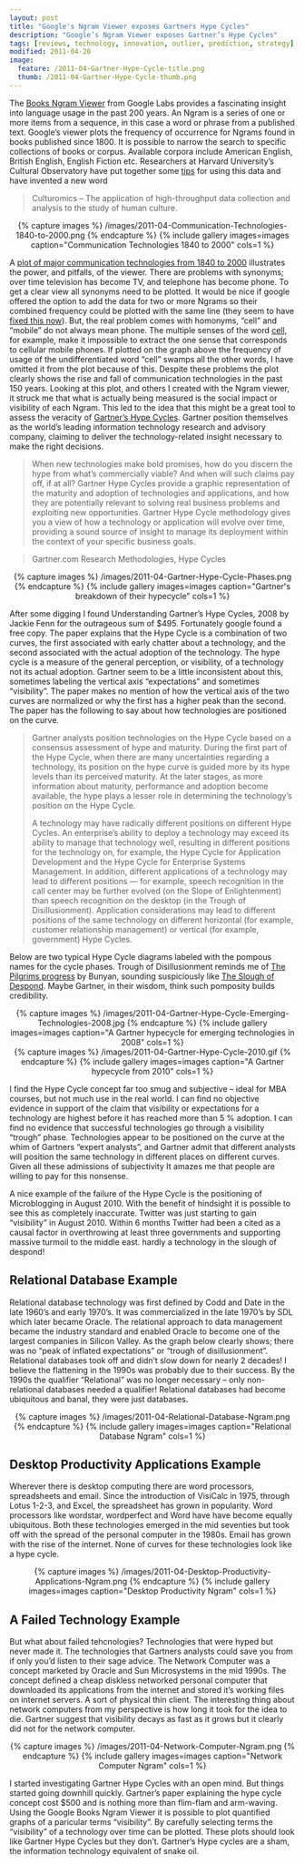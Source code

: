 ```yaml
---
layout: post
title: "Google's Ngram Viewer exposes Gartners Hype Cycles"
description: "Google’s Ngram Viewer exposes Gartner’s Hype Cycles"
tags: [reviews, technology, innovation, outlier, prediction, strategy]
modified: 2011-04-20
image:
  feature: /2011-04-Gartner-Hype-Cycle-title.png
  thumb: /2011-04-Gartner-Hype-Cycle-thumb.png
---
```

The [Books Ngram Viewer](https://books.google.com/ngrams) from Google Labs provides a fascinating insight into language usage in the past 200 years. An Ngram is a series of one or more items from a sequence, in this case a word or phrase from a published text. Google’s viewer plots the frequency of occurrence for Ngrams found in books published since 1800. It is possible to narrow the search to specific collections of books or corpus. Available corpora include American English, British English, English Fiction etc. Researchers at Harvard University’s Cultural Observatory have put together some [tips](http://www.culturomics.org/Resources/A-users-guide-to-culturomics) for using this data and have invented a new word

> Culturomics – The application of high-throughput data collection and analysis to the study of human culture.

<div align="center">
{% capture images %}
    /images/2011-04-Communication-Technologies-1840-to-2000.png
{% endcapture %}
{% include gallery images=images caption="Communication Technologies 1840 to 2000" cols=1 %}
</div>

A [plot of major communication technologies from 1840 to 2000](https://books.google.com/ngrams/graph?content=telegraph%2Cradio%2Ctelephone%2Cphone%2Ctelevision%2CTV%2CInternet%2CWeb&year_start=1800&year_end=2000&corpus=15&smoothing=2&share=&direct_url=t1%3B%2Ctelegraph%3B%2Cc0%3B.t1%3B%2Cradio%3B%2Cc0%3B.t1%3B%2Ctelephone%3B%2Cc0%3B.t1%3B%2Cphone%3B%2Cc0%3B.t1%3B%2Ctelevision%3B%2Cc0%3B.t1%3B%2CTV%3B%2Cc0%3B.t1%3B%2CInternet%3B%2Cc0%3B.t1%3B%2CWeb%3B%2Cc0) illustrates the power, and pitfalls, of the viewer. There are problems with synonyms; over time television has become TV, and telephone has become phone. To get a clear view all synonyms need to be plotted. It would be nice if google offered the option to add the data for two or more Ngrams so their combined frequency could be plotted with the same line (they seem to have [fixed this now](https://books.google.com/ngrams/graph?content=telegraph%2Cradio%2Ctelephone%2Bphone%2Ctelevision%2BTV%2CInternet%2BWeb%2Ccomputer%2Bpc&year_start=1800&year_end=2000&corpus=15&smoothing=2&share=&direct_url=t1%3B%2Ctelegraph%3B%2Cc0%3B.t1%3B%2Cradio%3B%2Cc0%3B.t1%3B%2C%28telephone%20%2B%20phone%29%3B%2Cc0%3B.t1%3B%2C%28television%20%2B%20TV%29%3B%2Cc0%3B.t1%3B%2C%28Internet%20%2B%20Web%29%3B%2Cc0%3B.t1%3B%2C%28computer%20%2B%20pc%29%3B%2Cc0)). But, the real problem comes with homonyms, “cell” and “mobile” do not always mean phone. The multiple senses of the word [cell](https://en.wikipedia.org/wiki/Cell), for example, make it impossible to extract the one sense that corresponds to cellular mobile phones. If plotted on the graph above the frequency of usage of the undifferentiated word “cell” swamps all the other words, I have omitted it from the plot because of this. Despite these problems the plot clearly shows the rise and fall of communication technologies in the past 150 years.
Looking at this plot, and others I created with the Ngram viewer, it struck me that what is actually being measured is the social impact or visibility of each Ngram. This led to the idea that this might be a great tool to assess the veracity of [Gartner’s Hype Cycles](https://www.gartner.com/technology/research/methodologies/hype-cycle.jsp). Gartner position themselves as the world’s leading information technology research and advisory company, claiming to deliver the technology-related insight necessary to make the right decisions.

>When new technologies make bold promises, how do you discern the hype from what’s commercially viable? And when will such claims pay off, if at all? Gartner Hype Cycles provide a graphic representation of the maturity and adoption of technologies and applications, and how they are potentially relevant to solving real business problems and exploiting new opportunities. Gartner Hype Cycle methodology gives you a view of how a technology or application will evolve over time, providing a sound source of insight to manage its deployment within the context of your specific business goals.

> Gartner.com Research Methodologies, Hype Cycles

<div align="center">
{% capture images %}
    /images/2011-04-Gartner-Hype-Cycle-Phases.png
{% endcapture %}
{% include gallery images=images caption="Gartner's breakdown of their hypecycle" cols=1 %}
</div>

After some digging I found Understanding Gartner’s Hype Cycles, 2008 by Jackie Fenn for the outrageous sum of $495. Fortunately google found a free copy. The paper explains that the Hype Cycle is a combination of two curves, the first associated with early chatter about a technology, and the second associated with the actual adoption of the technology. The hype cycle is a measure of the general perception, or visibility, of a technology not its actual adoption. Gartner seem to be a little inconsistent about this, sometimes labeling the vertical axis “expectations” and sometimes “visibility”. The paper makes no mention of how the vertical axis of the two curves are normalized or why the first has a higher peak than the second.
The paper has the following to say about how technologies are positioned on the curve.

> Gartner analysts position technologies on the Hype Cycle based on a consensus assessment of hype and maturity. During the first part of the Hype Cycle, when there are many uncertainties regarding a technology, its position on the hype curve is guided more by its hype levels than its perceived maturity. At the later stages, as more information about maturity, performance and adoption become available, the hype plays a lesser role in determining the technology’s position on the Hype Cycle.
> 
> A technology may have radically different positions on different Hype Cycles. An enterprise’s ability to deploy a technology may exceed its ability to manage that technology well, resulting in different positions for the technology on, for example, the Hype Cycle for Application Development and the Hype Cycle for Enterprise Systems Management. In addition, different applications of a technology may lead to different positions — for example, speech recognition in the call center may be further evolved (on the Slope of Enlightenment) than speech recognition on the desktop (in the Trough of Disillusionment). Application considerations may lead to different positions of the same technology on different horizontal (for example, customer relationship management) or vertical (for example, government) Hype Cycles.

Below are two typical Hype Cycle diagrams labeled with the pompous names for the cycle phases. Trough of Disillusionment reminds me of [The Pilgrims progress](https://en.wikipedia.org/wiki/The_Pilgrim%27s_Progress) by Bunyan, sounding suspiciously like [The Slough of Despond](https://en.wikipedia.org/wiki/Slough_of_Despond). Maybe Gartner, in their wisdom, think such pomposity builds credibility.

<div align="center">
{% capture images %}
    /images/2011-04-Gartner-Hype-Cycle-Emerging-Technologies-2008.jpg
{% endcapture %}
{% include gallery images=images caption="A Gartner hypecycle for emerging technologies in 2008" cols=1 %}
</div>

<div align="center">
{% capture images %}
    /images/2011-04-Gartner-Hype-Cycle-2010.gif
{% endcapture %}
{% include gallery images=images caption="A Gartner hypecycle from 2010" cols=1 %}
</div>

I find the Hype Cycle concept far too smug and subjective – ideal for MBA courses, but not much use in the real world. I can find no objective evidence in support of the claim that visibility or expectations for a technology are highest before it has reached more than 5 % adoption. I can find no evidence that successful technologies go through a visibility “trough” phase. Technologies appear to be positioned on the curve at the whim of Gartners “expert analysts”, and Gartner admit that different analysts will position the same technology in different places on different curves. Given all these admissions of subjectivity It amazes me that people are willing to pay for this nonsense.

A nice example of the failure of the Hype Cycle is the positioning of Microblogging in August 2010. With the benefit of hindsight it is possible to see this as completely inaccurate. Twitter was just starting to gain “visibility” in August 2010. Within 6 months Twitter had been a cited as a causal factor in overthrowing at least three governments and supporting massive turmoil to the middle east. hardly a technology in the slough of despond!

## Relational Database Example

Relational database technology was first defined by Codd and Date in the late 1960’s and early 1970’s. It was commercialized in the late 1970’s by SDL which later became Oracle. The relational approach to data management became the industry standard and enabled Oracle to become one of the largest companies in Silicon Valley. As the graph below clearly shows; there was no “peak of inflated expectations” or “trough of disillusionment”. Relational databases took off and didn’t slow down for nearly 2 decades! I believe the flattening in the 1990s was probably due to their success. By the 1990s the qualifier “Relational” was no longer necessary – only non-relational databases needed a qualifier! Relational databases had become ubiquitous and banal, they were just databases.

<div align="center">
{% capture images %}
    /images/2011-04-Relational-Database-Ngram.png
{% endcapture %}
{% include gallery images=images caption="Relational Database Ngram" cols=1 %}
</div>

## Desktop Productivity Applications Example

Wherever there is desktop computing there are word processors, spreadsheets and email. Since the introduction of VisiCalc in 1975, through Lotus 1-2-3, and Excel, the spreadsheet has grown in popularity. Word processors like wordstar, wordperfect and Word have have become equally ubiquitous. Both these technologies emerged in the mid seventies but took off with the spread of the personal computer in the 1980s. Email has grown with the rise of the internet. None of curves for these technologies look like a hype cycle.

<div align="center">
{% capture images %}
    /images/2011-04-Desktop-Productivity-Applications-Ngram.png
{% endcapture %}
{% include gallery images=images caption="Desktop Productivity Ngram" cols=1 %}
</div>

## A Failed Technology Example

But what about failed tehcnologies? Technologies that were hyped but never made it. The technologies that Gartners analysts could save you from if only you’d listen to their sage advice. The Network Computer was a concept marketed by Oracle and Sun Microsystems in the mid 1990s. The concept defined a cheap diskless networked personal computer that downloaded its applications from the internet and stored it’s working files on internet servers. A sort of physical thin client. The interesting thing about network computers from my perspective is how long it took for the idea to die. Gartner suggest that visibility decays as fast as it grows but it clearly did not for the network computer.

<div align="center">
{% capture images %}
    /images/2011-04-Network-Computer-Ngram.png
{% endcapture %}
{% include gallery images=images caption="Network Computer Ngram" cols=1 %}
</div>

I started investigating Gartner Hype Cycles with an open mind. But things started going downhill quickly. Gartner’s paper explaining the hype cycle concept cost $500 and is nothing more than flim-flam and arm-waving. Using the Google Books Ngram Viewer it is possible to plot quantified graphs of a paricular terms “visibility”. By carefully selecting terms the “visibility” of a technology over time can be plotted. These plots should look like Gartner Hype Cycles but they don’t. Gartner’s Hype cycles are a sham, the information technology equivalent of snake oil.
